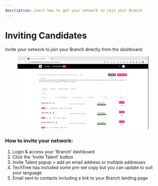 ```yaml
---
description: Learn how to get your network to join your Branch
---
```


# Inviting Candidates

Invite your network to join your Branch directly from the dashboard:

<figure><img src="../../.gitbook/assets/Inviting Candidates.gif" alt=""><figcaption></figcaption></figure>

### How to invite your network:

1. Login & access your ‘Branch’ dashboard
2. Click the 'Invite Talent' button&#x20;
3. Invite Talent popup > add an email address or multiple addresses&#x20;
4. TechTree has included some pre-set copy but you can update to suit your language
5. Email sent to contacts including a link to your Branch landing page
